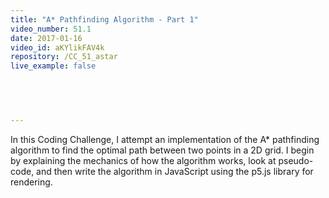```yaml
---
title: "A* Pathfinding Algorithm - Part 1"
video_number: 51.1
date: 2017-01-16
video_id: aKYlikFAV4k
repository: /CC_51_astar
live_example: false

  


  
---
```


In this Coding Challenge, I attempt an implementation of the A* pathfinding algorithm to find the optimal path between two points in a 2D grid.  I begin by explaining the mechanics of how the algorithm works, look at pseudo-code, and then write the algorithm in JavaScript using the p5.js library for rendering.

